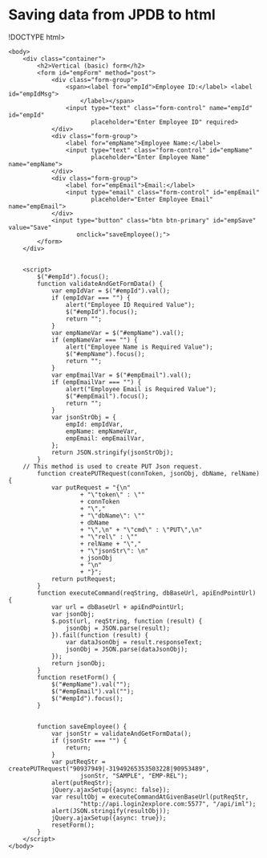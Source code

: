 # Saving data from JPDB to html 
!DOCTYPE html>
<html lang="en">
    <head>
        <title>Bootstrap Example</title>
        <meta charset="utf-8">
        <meta name="viewport" content="width=device-width, initial-scale=1">
        <link rel="stylesheet"
              href="https://maxcdn.bootstrapcdn.com/bootstrap/3.4.1/css/bootstrap.min.css">
        <script
        src="https://ajax.googleapis.com/ajax/libs/jquery/3.5.1/jquery.min.js"></script>
        <script
        src="https://maxcdn.bootstrapcdn.com/bootstrap/3.4.1/js/bootstrap.min.js"></script>
        <script
        src="https://login2explore.com/jpdb/resources/js/0.0.3/jpdb-commons.js"></script>
    </head>

    <body>
        <div class="container">
            <h2>Vertical (basic) form</h2>
            <form id="empForm" method="post">
                <div class="form-group">
                    <span><label for="empId">Employee ID:</label> <label id="empIdMsg">
                        </label></span>
                    <input type="text" class="form-control" name="empId" id="empId"
                           placeholder="Enter Employee ID" required>
                </div>
                <div class="form-group">
                    <label for="empName">Employee Name:</label>
                    <input type="text" class="form-control" id="empName"
                           placeholder="Enter Employee Name" name="empName">
                </div>
                <div class="form-group">
                    <label for="empEmail">Email:</label>
                    <input type="email" class="form-control" id="empEmail"
                           placeholder="Enter Employee Email" name="empEmail">
                </div>
                <input type="button" class="btn btn-primary" id="empSave" value="Save"
                       onclick="saveEmployee();">
            </form>
        </div>


        <script>
            $("#empId").focus();
            function validateAndGetFormData() {
                var empIdVar = $("#empId").val();
                if (empIdVar === "") {
                    alert("Employee ID Required Value");
                    $("#empId").focus();
                    return "";
                }
                var empNameVar = $("#empName").val();
                if (empNameVar === "") {
                    alert("Employee Name is Required Value");
                    $("#empName").focus();
                    return "";
                }
                var empEmailVar = $("#empEmail").val();
                if (empEmailVar === "") {
                    alert("Employee Email is Required Value");
                    $("#empEmail").focus();
                    return "";
                }
                var jsonStrObj = {
                    empId: empIdVar,
                    empName: empNameVar,
                    empEmail: empEmailVar,
                };
                return JSON.stringify(jsonStrObj);
            }
        // This method is used to create PUT Json request.
            function createPUTRequest(connToken, jsonObj, dbName, relName) {
                var putRequest = "{\n"
                        + "\"token\" : \""
                        + connToken
                        + "\","
                        + "\"dbName\": \""
                        + dbName
                        + "\",\n" + "\"cmd\" : \"PUT\",\n"
                        + "\"rel\" : \""
                        + relName + "\","
                        + "\"jsonStr\": \n"
                        + jsonObj
                        + "\n"
                        + "}";
                return putRequest;
            }
            function executeCommand(reqString, dbBaseUrl, apiEndPointUrl) {
                var url = dbBaseUrl + apiEndPointUrl;
                var jsonObj;
                $.post(url, reqString, function (result) {
                    jsonObj = JSON.parse(result);
                }).fail(function (result) {
                    var dataJsonObj = result.responseText;
                    jsonObj = JSON.parse(dataJsonObj);
                });
                return jsonObj;
            }
            function resetForm() {
                $("#empName").val("");
                $("#empEmail").val("");
                $("#empId").focus();
            }


            function saveEmployee() {
                var jsonStr = validateAndGetFormData();
                if (jsonStr === "") {
                    return;
                }
                var putReqStr = createPUTRequest("90937949|-31949265353503228|90953489",
                        jsonStr, "SAMPLE", "EMP-REL");
                alert(putReqStr);
                jQuery.ajaxSetup({async: false});
                var resultObj = executeCommandAtGivenBaseUrl(putReqStr,
                        "http://api.login2explore.com:5577", "/api/iml");
                alert(JSON.stringify(resultObj));
                jQuery.ajaxSetup({async: true});
                resetForm();
            }
        </script>
    </body>
</html>
